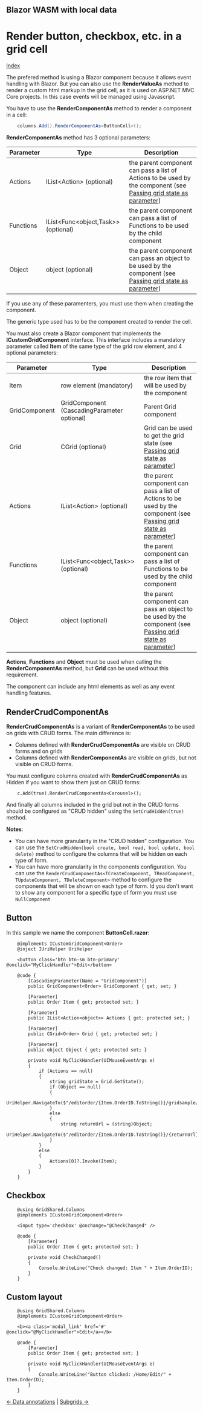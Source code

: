 ## Blazor WASM with local data

# Render button, checkbox, etc. in a grid cell

[Index](Documentation.md)

The prefered method is using a Blazor component because it allows event handling with Blazor.
But you can also use the **RenderValueAs** method to render a custom html markup in the grid cell, as it is used on ASP.NET MVC Core projects.
In this case events will be managed using Javascript.

You have to use the **RenderComponentAs** method to render a component in a cell:

```c#
    columns.Add().RenderComponentAs<ButtonCell>();
```

**RenderComponentAs** method has 3 optional parameters:

Parameter | Type | Description
--------- | ---- | -----------
Actions | IList<Action<object>> (optional) | the parent component can pass a list of Actions to be used by the component (see [Passing grid state as parameter](Passing_grid_state_as_parameter.md))
Functions | IList<Func<object,Task>> (optional) | the parent component can pass a list of Functions to be used by the child component
Object | object (optional) | the parent component can pass an object to be used by the component (see [Passing grid state as parameter](Passing_grid_state_as_parameter.md))

If you use any of these paramenters, you must use them when creating the component.

The generic type used has to be the component created to render the cell.

You must also create a Blazor component that implements the **ICustomGridComponent** interface.
This interface includes a mandatory parameter called **Item** of the same type of the grid row element, and 4 optional parameters:

Parameter | Type | Description
--------- | ---- | -----------
Item | row element (mandatory) | the row item that will be used by the component
GridComponent  | GridComponent<T> (CascadingParameter optional) | Parent Grid component
Grid | CGrid<T> (optional) | Grid can be used to get the grid state (see [Passing grid state as parameter](Passing_grid_state_as_parameter.md))
Actions | IList<Action<object>> (optional) | the parent component can pass a list of Actions to be used by the component (see [Passing grid state as parameter](Passing_grid_state_as_parameter.md))
Functions | IList<Func<object,Task>> (optional) | the parent component can pass a list of Functions to be used by the child component
Object | object (optional) | the parent component can pass an object to be used by the component (see [Passing grid state as parameter](Passing_grid_state_as_parameter.md))

**Actions**, **Functions** and **Object** must be used when calling the **RenderComponentAs** method, but **Grid** can be used without this requirement.
 
The component can include any html elements as well as any event handling features.

## RenderCrudComponentAs

**RenderCrudComponentAs** is a variant of **RenderComponentAs** to be used on grids with CRUD forms. The main difference is:
- Columns defined with **RenderCrudComponentAs** are visible on CRUD forms and on grids
- Columns defined with **RenderComponentAs** are visible on grids, but not visible on CRUD forms. 

You must configure columns created with **RenderCrudComponentAs** as Hidden if you want to show them just on CRUD forms:

``` razor
    c.Add(true).RenderCrudComponentAs<Carousel>();
```

And finally all columns included in the grid but not in the CRUD forms should be configured as "CRUD hidden" using the ```SetCrudHidden(true)``` method.

**Notes**: 
- You can have more granularity in the "CRUD hidden" configuration. You can use the ```SetCrudHidden(bool create, bool read, bool update, bool delete)``` method to configure the columns that will be hidden on each type of form.
- You can have more granularity in the components configuration.  You can use the ```RenderCrudComponentAs<TCreateComponent, TReadComponent, TUpdateComponent, TDeleteComponent>``` method to configure the components that will be shown on each type of form. Id you don't want to show any component for a specific type of form you must use ```NullComponent```


## Button

In this sample we name the component **ButtonCell.razor**:

```razor
    @implements ICustomGridComponent<Order>
    @inject IUriHelper UriHelper

    <button class='btn btn-sm btn-primary' @onclick="MyClickHandler">Edit</button>

    @code {
        [CascadingParameter(Name = "GridComponent")]
        public GridComponent<Order> GridComponent { get; set; }
        
        [Parameter]
        public Order Item { get; protected set; }

        [Parameter]
        public IList<Action<object>> Actions { get; protected set; }

        [Parameter]
        public CGrid<Order> Grid { get; protected set; }

        [Parameter]
        public object Object { get; protected set; }

        private void MyClickHandler(UIMouseEventArgs e)
        {
            if (Actions == null)
            {
                string gridState = Grid.GetState();
                if (Object == null)
                {
                    UriHelper.NavigateTo($"/editorder/{Item.OrderID.ToString()}/gridsample/{gridState}");
                }
                else
                {
                    string returnUrl = (string)Object;
                    UriHelper.NavigateTo($"/editorder/{Item.OrderID.ToString()}/{returnUrl}/{gridState}");
                }
            }
            else
            {
                Actions[0]?.Invoke(Item);
            }
        }
    }
```

## Checkbox

```razor
    @using GridShared.Columns
    @implements ICustomGridComponent<Order>

    <input type='checkbox' @onchange="@CheckChanged" />

    @code {
        [Parameter]
        public Order Item { get; protected set; }

        private void CheckChanged()
        {
            Console.WriteLine("Check changed: Item " + Item.OrderID);
        }
    }
```

## Custom layout

```razor
    @using GridShared.Columns
    @implements ICustomGridComponent<Order>

    <b><a class='modal_link' href='#' @onclick="@MyClickHandler">Edit</a></b>

    @code {
        [Parameter]
        public Order Item { get; protected set; }

        private void MyClickHandler(UIMouseEventArgs e)
        {
            Console.WriteLine("Button clicked: /Home/Edit/" + Item.OrderID);
        }
    }
```
[<- Data annotations](Data_annotations.md) | [Subgrids ->](Subgrids.md)